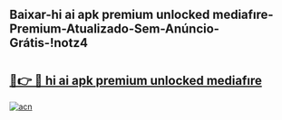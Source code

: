 
## Baixar-hi ai apk premium unlocked mediafıre-Premium-Atualizado-Sem-Anúncio-Grátis-!notz4

# <h2><a href="https://andorid.site?title=hi_ai_apk_premium_unlocked_mediafıre&ref=27">🔗👉 🔴 hi ai apk premium unlocked mediafıre</a></h2>

[![acn](https://github.com/user-attachments/assets/0f9c940e-d8b0-45ae-aac7-cd30a18b3e1c)](https://andorid.site?title=hi_ai_apk_premium_unlocked_mediafıre&ref=27)

